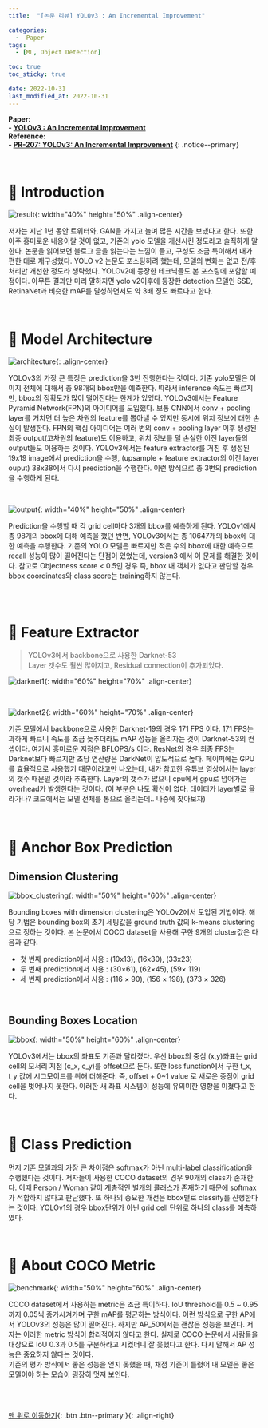 ```yaml
---
title:  "[논문 리뷰] YOLOv3 : An Incremental Improvement" 

categories:
  -  Paper
tags:
  - [ML, Object Detection]

toc: true
toc_sticky: true

date: 2022-10-31
last_modified_at: 2022-10-31
---
```


**Paper: <br>- [YOLOv3 : An Incremental Improvement](https://github.com/inhopp/inhopp/files/9896341/yolo_v3.pdf) <br>Reference: <br>- [PR-207: YOLOv3: An Incremental Improvement](https://www.youtube.com/watch?v=HMgcvgRrDcA)**
{: .notice--primary}


<br>

# 🚀 Introduction

![result](https://user-images.githubusercontent.com/96368476/198892154-8928dc6f-720a-4da0-8683-ae36178799ca.png){: width="40%" height="50%" .align-center}

저자는 지난 1년 동안 트위터와, GAN을 가지고 놀며 많은 시간을 보냈다고 한다. 또한 아주 흥미로운 내용이랄 것이 없고, 기존의 yolo 모델을 개선시킨 정도라고 솔직하게 말한다. 논문을 읽어보면 블로그 글을 읽는다는 느낌이 들고, 구성도 조금 특이해서 내가 편한 대로 재구성했다. YOLO v2 논문도 포스팅하려 했는데, 모델의 변화는 없고 전/후처리만 개선한 정도라 생략했다. YOLOv2에 등장한 테크닉들도 본 포스팅에 포함할 예정이다. 아무튼 결과만 미리 말하자면 yolo v2이후에 등장한 detection 모델인 SSD, RetinaNet과 비슷한 mAP를 달성하면서도 약 3배 정도 빠르다고 한다.


<br>


# 🚀 Model Architecture 

![architecture](https://user-images.githubusercontent.com/96368476/198893210-a077be70-2105-4bbf-a6ae-d75e5a539a6a.png){: .align-center}

YOLOv3의 가장 큰 특징은 prediction을 3번 진행한다는 것이다. 기존 yolo모델은 이미지 전체에 대해서 총 98개의 bbox만을 예측한다. 따라서 inference 속도는 빠르지만, bbox의 정확도가 많이 떨어진다는 한계가 있었다. YOLOv3에서는 Feature Pyramid Network(FPN)의 아이디어를 도입했다. 보통 CNN에서 conv + pooling layer를 거치면 더 높은 차원의 feature를 뽑아낼 수 있지만 동시에 위치 정보에 대한 손실이 발생한다. FPN의 핵심 아이디어는 여러 번의 conv + pooling layer 이후 생성된 최종 output(고차원의 feature)도 이용하고, 위치 정보를 덜 손실한 이전 layer들의 output들도 이용하는 것이다. YOLOv3에서는 feature extractor를 거친 후 생성된 19x19 image에서 prediction을 수행, (upsample + feature extractor의 이전 layer ouput) 38x38에서 다시 prediction을 수행한다. 이런 방식으로 총 3번의 prediction을 수행하게 된다.

<br>


![output](https://user-images.githubusercontent.com/96368476/198977572-788476a6-187e-4eb3-bd38-23458060ffed.png){: width="40%" height="50%" .align-center}

Prediction을 수행할 때 각 grid cell마다 3개의 bbox를 예측하게 된다. YOLOv1에서 총 98개의 bbox에 대해 예측을 했던 반면, YOLOv3에서는 총 10647개의 bbox에 대한 예측을 수행한다. 기존의 YOLO 모델은 빠르지만 적은 수의 bbox에 대한 예측으로 recall 성능이 많이 떨어진다는 단점이 있었는데, version3 에서 이 문제를 해결한 것이다. 참고로 Objectness score < 0.5인 경우 즉, bbox 내 객체가 없다고 판단할 경우 bbox coordinates와 class score는 training하지 않는다.


<br>

<br>


# 🚀 Feature Extractor

> YOLOv3에서 backbone으로 사용한 Darknet-53 <br>Layer 갯수도 훨씬 많아지고, Residual connection이 추가되었다.

![darknet1](https://user-images.githubusercontent.com/96368476/199037366-c797e8ac-247b-4cd0-8983-ad5dfd844254.png){: width="60%" height="70%" .align-center}

<br>

![darknet2](https://user-images.githubusercontent.com/96368476/199037371-af988f27-ce71-4f45-a518-e08193207f10.png){: width="60%" height="70%" .align-center}

기존 모델에서 backbone으로 사용한 Darknet-19의 경우 171 FPS 이다. 171 FPS는 과하게 빠르니 속도를 조금 늦추더라도 mAP 성능을 올리자는 것이 Darknet-53의 컨셉이다. 여기서 흥미로운 지점은 BFLOPS/s 이다. ResNet의 경우 최종 FPS는 Darknet보다 빠르지만 초당 연산량은 DarkNet이 압도적으로 높다. 페이퍼에는 GPU를 효율적으로 사용했기 때문이라고만 나오는데, 내가 참고한 유튜브 영상에서는 layer의 갯수 때문일 것이라 추측한다. Layer의 갯수가 많으니 cpu에서 gpu로 넘어가는 overhead가 발생한다는 것이다. (이 부분은 나도 확신이 없다. 데이터가 layer별로 올라가나? 코드에서는 모델 전체를 통으로 올리는데.. 나중에 찾아보자)


<br>



# 🚀 Anchor Box Prediction

## Dimension Clustering

![bbox_clustering](https://user-images.githubusercontent.com/96368476/198940735-4711a249-89a3-4bd6-a4f3-b0a50ba0eee8.png){: width="50%" height="60%" .align-center}

Bounding boxes with dimension clustering은 YOLOv2에서 도입된 기법이다. 해당 기법은 bounding box의 초기 세팅값을 ground truth 값의 k-means clustering으로 정하는 것이다. 본 논문에서 COCO dataset을 사용해 구한 9개의 cluster값은 다음과 같다.

- 첫 번째 prediction에서 사용 : (10x13), (16x30), (33x23)
- 두 번째 prediction에서 사용 : (30×61), (62×45), (59× 119)
- 세 번째 prediction에서 사용 : (116 × 90), (156 × 198), (373 × 326)


<br>

## Bounding Boxes Location

![bbox](https://user-images.githubusercontent.com/96368476/198985255-592f9677-67d9-42ae-81dd-50990c010b44.png){: width="50%" height="60%" .align-center}

YOLOv3에서는 bbox의 좌표도 기존과 달라졌다. 우선 bbox의 중심 (x,y)좌표는 grid cell의 모서리 지점 (c_x, c_y)를 offset으로 둔다. 또한 loss function에서 구한 t_x, t_y 값에 시그모이드를 취해 더해준다. 즉, offset + 0~1 value 로 새로운 중점이 grid cell을 벗어나지 못한다. 이러한 새 좌표 시스템이 성능에 유의미한 영향을 미쳤다고 한다.


<br>



# 🚀 Class Prediction

먼저 기존 모델과의 가장 큰 차이점은 softmax가 아닌 multi-label classification을 수행했다는 것이다. 저자들이 사용한 COCO dataset의 경우 90개의 class가 존재한다. 이때 Person / Woman 같이 계층적인 별개의 클래스가 존재하기 때문에 softmax가 적합하지 않다고 판단했다. 또 하나의 중요한 개선은 bbox별로 classify를 진행한다는 것이다. YOLOv1의 경우 bbox단위가 아닌 grid cell 단위로 하나의 class를 예측하였다. 


<br>



# 🚀 About COCO Metric

![benchmark](https://user-images.githubusercontent.com/96368476/199054729-f2661076-f6eb-4da4-860a-0d665ae4a721.png){: width="50%" height="60%" .align-center}


COCO dataset에서 사용하는 metric은 조금 특이하다. IoU threshold를 0.5 ~ 0.95까지 0.05씩 증가시켜가며 구한 mAP를 평균하는 방식이다. 이런 방식으로 구한 AP에서 YOLOv3의 성능은 많이 떨어진다. 하지만 AP_50에서는 괜찮은 성능을 보인다. 저자는 이러한 metric 방식이 합리적이지 않다고 한다. 실제로 COCO 논문에서 사람들을 대상으로 IoU 0.3과 0.5를 구분하라고 시켰더니 잘 못했다고 한다. 다시 말해서 AP 성능은 중요하지 않다는 것이다. <br>기존의 평가 방식에서 좋은 성능을 얻지 못했을 때, 채점 기준이 틀렸어 내 모델은 좋은 모델이야 하는 모습이 굉장히 멋져 보인다.






<br>
<br>



[맨 위로 이동하기](#){: .btn .btn--primary }{: .align-right}